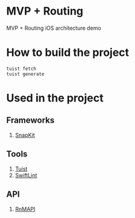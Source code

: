 # MVP + Routing
MVP + Routing iOS architecture demo

# How to build the project
```
tuist fetch
tuist generate
```
# Used in the project
## Frameworks
1. [SnapKit](https://github.com/SnapKit/SnapKit)
## Tools
1. [Tuist](https://tuist.io/) 
2. [SwiftLint](https://github.com/realm/SwiftLint)
## API
1. [RnMAPI](https://rickandmortyapi.com/documentation/#rest)
